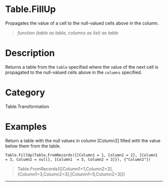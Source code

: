 ﻿# Table.FillUp
Propagates the value of a cell to the null-valued cells above in the column.
> _function (table as table, columns as list) as table_
# Description 
Returns a table from the <code>table</code> specified where the value of the next cell is propagated to the null-valued cells above in the <code>columns</code> specified.
# Category 
Table.Transformation
# Examples 
Return a table with the null values in column [Column2] filled with the value below them from the table.
```
Table.FillUp(Table.FromRecords({[Column1 = 1, Column2 = 2], [Column1  = 3, Column2 = null], [Column1  = 5, Column2 = 3]}), {"Column2"})
```
> Table.FromRecords({[Column1=1,Column2=2],[Column1=3,Column2=3],[Column1=5,Column2=3]})
***
